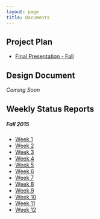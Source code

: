 ```yaml
---
layout: page
title: Documents
---
```



## Project Plan

* [Final Presentation - Fall](/assets/FinalPresentation-Fall.pdf)


## Design Document

*Coming Soon*


## Weekly Status Reports

##### Fall 2015
* [Week 1](/assets/Week1.pdf)
* [Week 2](/assets/Week2.pdf)
* [Week 3](/assets/Week3.pdf)
* [Week 4](/assets/Week4.pdf)
* [Week 5](/assets/Week5.pdf)
* [Week 6](/assets/Week6.pdf)
* [Week 7](/assets/Week7.pdf)
* [Week 8](/assets/Week8.pdf)
* [Week 9](/assets/Week9.pdf)
* [Week 10](/assets/Week10.pdf)
* [Week 11](/assets/Week11.pdf)
* [Week 12](/assets/Week12.pdf
)
